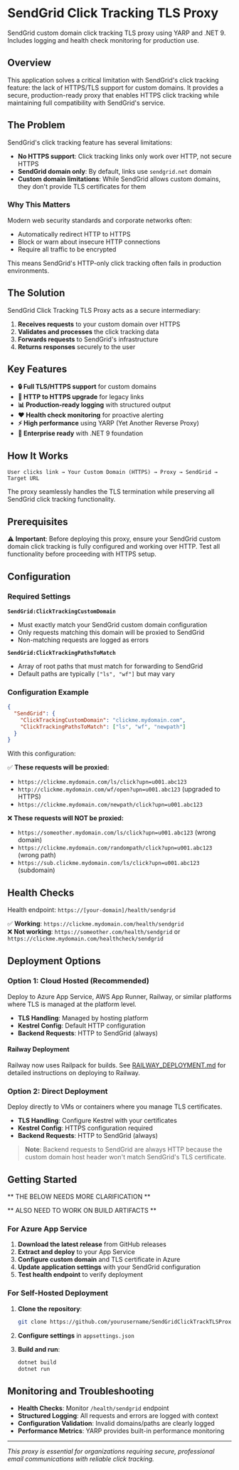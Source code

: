 # SendGrid Click Tracking TLS Proxy

SendGrid custom domain click tracking TLS proxy using YARP and .NET 9. Includes logging and health check monitoring for production use.

## Overview

This application solves a critical limitation with SendGrid's click tracking feature: the lack of HTTPS/TLS support for custom domains. It provides a secure, production-ready proxy that enables HTTPS click tracking while maintaining full compatibility with SendGrid's service.

## The Problem

SendGrid's click tracking feature has several limitations:

- **No HTTPS support**: Click tracking links only work over HTTP, not secure HTTPS
- **SendGrid domain only**: By default, links use `sendgrid.net` domain
- **Custom domain limitations**: While SendGrid allows custom domains, they don't provide TLS certificates for them

### Why This Matters

Modern web security standards and corporate networks often:
- Automatically redirect HTTP to HTTPS
- Block or warn about insecure HTTP connections
- Require all traffic to be encrypted

This means SendGrid's HTTP-only click tracking often fails in production environments.

## The Solution

SendGrid Click Tracking TLS Proxy acts as a secure intermediary:

1. **Receives requests** to your custom domain over HTTPS
2. **Validates and processes** the click tracking data
3. **Forwards requests** to SendGrid's infrastructure
4. **Returns responses** securely to the user

## Key Features

- **🔒 Full TLS/HTTPS support** for custom domains
- **🔄 HTTP to HTTPS upgrade** for legacy links
- **📊 Production-ready logging** with structured output
- **❤️ Health check monitoring** for proactive alerting
- **⚡ High performance** using YARP (Yet Another Reverse Proxy)
- **🏢 Enterprise ready** with .NET 9 foundation

## How It Works

```
User clicks link → Your Custom Domain (HTTPS) → Proxy → SendGrid → Target URL
```

The proxy seamlessly handles the TLS termination while preserving all SendGrid click tracking functionality.

## Prerequisites

⚠️ **Important**: Before deploying this proxy, ensure your SendGrid custom domain click tracking is fully configured and working over HTTP. Test all functionality before proceeding with HTTPS setup.

## Configuration

### Required Settings

**`SendGrid:ClickTrackingCustomDomain`**
- Must exactly match your SendGrid custom domain configuration
- Only requests matching this domain will be proxied to SendGrid
- Non-matching requests are logged as errors

**`SendGrid:ClickTrackingPathsToMatch`**
- Array of root paths that must match for forwarding to SendGrid
- Default paths are typically `["ls", "wf"]` but may vary

### Configuration Example

```json
{
  "SendGrid": {
    "ClickTrackingCustomDomain": "clickme.mydomain.com",
    "ClickTrackingPathsToMatch": ["ls", "wf", "newpath"]
  }
}
```

With this configuration:

✅ **These requests will be proxied:**
- `https://clickme.mydomain.com/ls/click?upn=u001.abc123`
- `http://clickme.mydomain.com/wf/open?upn=u001.abc123` (upgraded to HTTPS)
- `https://clickme.mydomain.com/newpath/click?upn=u001.abc123`

❌ **These requests will NOT be proxied:**
- `https://someother.mydomain.com/ls/click?upn=u001.abc123` (wrong domain)
- `https://clickme.mydomain.com/randompath/click?upn=u001.abc123` (wrong path)
- `https://sub.clickme.mydomain.com/ls/click?upn=u001.abc123` (subdomain)

## Health Checks

Health endpoint: `https://[your-domain]/health/sendgrid`

✅ **Working**: `https://clickme.mydomain.com/health/sendgrid`  
❌ **Not working**: `https://someother.com/health/sendgrid` or `https://clickme.mydomain.com/healthcheck/sendgrid`

## Deployment Options

### Option 1: Cloud Hosted (Recommended)
Deploy to Azure App Service, AWS App Runner, Railway, or similar platforms where TLS is managed at the platform level.

- **TLS Handling**: Managed by hosting platform
- **Kestrel Config**: Default HTTP configuration
- **Backend Requests**: HTTP to SendGrid (always)

#### Railway Deployment
Railway now uses Railpack for builds. See [RAILWAY_DEPLOYMENT.md](./RAILWAY_DEPLOYMENT.md) for detailed instructions on deploying to Railway.

### Option 2: Direct Deployment
Deploy directly to VMs or containers where you manage TLS certificates.

- **TLS Handling**: Configure Kestrel with your certificates
- **Kestrel Config**: HTTPS configuration required
- **Backend Requests**: HTTP to SendGrid (always)

> **Note**: Backend requests to SendGrid are always HTTP because the custom domain host header won't match SendGrid's TLS certificate.

## Getting Started

** THE BELOW NEEDS MORE CLARIFICATION **

** ALSO NEED TO WORK ON BUILD ARTIFACTS **

### For Azure App Service

1. **Download the latest release** from GitHub releases
2. **Extract and deploy** to your App Service
3. **Configure custom domain** and TLS certificate in Azure
4. **Update application settings** with your SendGrid configuration
5. **Test health endpoint** to verify deployment

### For Self-Hosted Deployment

1. **Clone the repository**:
   ```bash
   git clone https://github.com/yourusername/SendGridClickTrackTLSProxy.git
   ```

2. **Configure settings** in `appsettings.json`

3. **Build and run**:
   ```bash
   dotnet build
   dotnet run
   ```

## Monitoring and Troubleshooting

- **Health Checks**: Monitor `/health/sendgrid` endpoint
- **Structured Logging**: All requests and errors are logged with context
- **Configuration Validation**: Invalid domains/paths are clearly logged
- **Performance Metrics**: YARP provides built-in performance monitoring

---

*This proxy is essential for organizations requiring secure, professional email communications with reliable click tracking.*